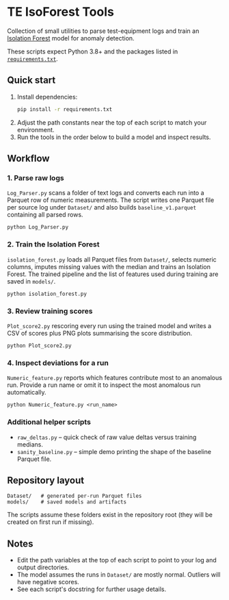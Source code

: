 # TE IsoForest Tools

Collection of small utilities to parse test-equipment logs and train an
[Isolation Forest](https://scikit-learn.org/stable/modules/generated/sklearn.ensemble.IsolationForest.html)
model for anomaly detection.

These scripts expect Python 3.8+ and the packages listed in
[`requirements.txt`](requirements.txt).

## Quick start

1. Install dependencies:
   ```bash
   pip install -r requirements.txt
   ```
2. Adjust the path constants near the top of each script to match your
   environment.
3. Run the tools in the order below to build a model and inspect results.

## Workflow

### 1. Parse raw logs
`Log_Parser.py` scans a folder of text logs and converts each run into a
Parquet row of numeric measurements. The script writes one Parquet file per
source log under `Dataset/` and also builds `baseline_v1.parquet` containing
all parsed rows.

```
python Log_Parser.py
```

### 2. Train the Isolation Forest
`isolation_forest.py` loads all Parquet files from `Dataset/`, selects numeric
columns, imputes missing values with the median and trains an Isolation Forest.
The trained pipeline and the list of features used during training are saved in
`models/`.

```
python isolation_forest.py
```

### 3. Review training scores
`Plot_score2.py` rescoring every run using the trained model and writes a CSV of
scores plus PNG plots summarising the score distribution.

```
python Plot_score2.py
```

### 4. Inspect deviations for a run
`Numeric_feature.py` reports which features contribute most to an anomalous run.
Provide a run name or omit it to inspect the most anomalous run automatically.

```
python Numeric_feature.py <run_name>
```

### Additional helper scripts
- `raw_deltas.py` – quick check of raw value deltas versus training medians.
- `sanity_baseline.py` – simple demo printing the shape of the baseline
  Parquet file.

## Repository layout

```
Dataset/   # generated per-run Parquet files
models/    # saved models and artifacts
```

The scripts assume these folders exist in the repository root (they will be
created on first run if missing).

## Notes

- Edit the path variables at the top of each script to point to your log and
  output directories.
- The model assumes the runs in `Dataset/` are mostly normal. Outliers will have
  negative scores.
- See each script's docstring for further usage details.


